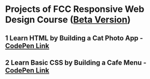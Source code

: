 # Projects of FCC Responsive Web Design Course ([Beta Version](https://www.freecodecamp.org/learn/2022/responsive-web-design/))

## 1 Learn HTML by Building a Cat Photo App - [CodePen Link](https://codepen.io/S4ch1/full/eYGxmGj)
## 2 Learn Basic CSS by Building a Cafe Menu - [CodePen Link](https://codepen.io/S4ch1/full/gOGvEqy)

